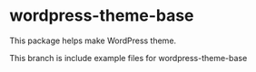 wordpress-theme-base
====================

This package helps make WordPress theme.

This branch is include example files for wordpress-theme-base
